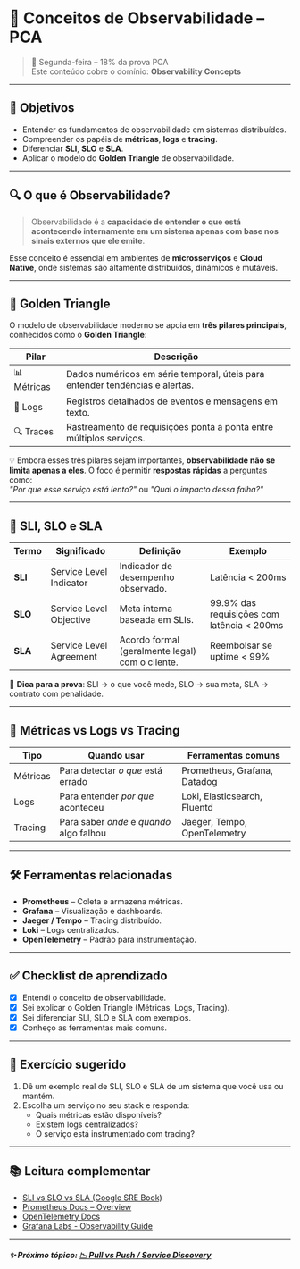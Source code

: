 # 📘 Conceitos de Observabilidade – PCA

> 📅 Segunda-feira – 18% da prova PCA  
> Este conteúdo cobre o domínio: **Observability Concepts**

---

## 🎯 Objetivos

- Entender os fundamentos de observabilidade em sistemas distribuídos.
- Compreender os papéis de **métricas**, **logs** e **tracing**.
- Diferenciar **SLI**, **SLO** e **SLA**.
- Aplicar o modelo do **Golden Triangle** de observabilidade.

---

## 🔍 O que é Observabilidade?

> Observabilidade é a **capacidade de entender o que está acontecendo internamente em um sistema apenas com base nos sinais externos que ele emite**.

Esse conceito é essencial em ambientes de **microsserviços** e **Cloud Native**, onde sistemas são altamente distribuídos, dinâmicos e mutáveis.

---

## 🧪 Golden Triangle

O modelo de observabilidade moderno se apoia em **três pilares principais**, conhecidos como o **Golden Triangle**:

| Pilar     | Descrição                                                                 |
|-----------|---------------------------------------------------------------------------|
| 📊 Métricas | Dados numéricos em série temporal, úteis para entender tendências e alertas. |
| 📂 Logs     | Registros detalhados de eventos e mensagens em texto.                      |
| 🔍 Traces   | Rastreamento de requisições ponta a ponta entre múltiplos serviços.        |

💡 Embora esses três pilares sejam importantes, **observabilidade não se limita apenas a eles**. O foco é permitir **respostas rápidas** a perguntas como:  
_"Por que esse serviço está lento?"_ ou _"Qual o impacto dessa falha?"_

---

## 📏 SLI, SLO e SLA

| Termo | Significado | Definição | Exemplo |
|-------|-------------|-----------|---------|
| **SLI** | Service Level Indicator | Indicador de desempenho observado. | Latência < 200ms |
| **SLO** | Service Level Objective | Meta interna baseada em SLIs. | 99.9% das requisições com latência < 200ms |
| **SLA** | Service Level Agreement | Acordo formal (geralmente legal) com o cliente. | Reembolsar se uptime < 99% |

🔎 **Dica para a prova**: SLI → o que você mede, SLO → sua meta, SLA → contrato com penalidade.

---

## 📘 Métricas vs Logs vs Tracing

| Tipo     | Quando usar                     | Ferramentas comuns           |
|----------|----------------------------------|------------------------------|
| Métricas | Para detectar *o que* está errado | Prometheus, Grafana, Datadog |
| Logs     | Para entender *por que* aconteceu | Loki, Elasticsearch, Fluentd |
| Tracing  | Para saber *onde* e *quando* algo falhou | Jaeger, Tempo, OpenTelemetry |

---

## 🛠️ Ferramentas relacionadas

- **Prometheus** – Coleta e armazena métricas.
- **Grafana** – Visualização e dashboards.
- **Jaeger / Tempo** – Tracing distribuído.
- **Loki** – Logs centralizados.
- **OpenTelemetry** – Padrão para instrumentação.

---

## ✅ Checklist de aprendizado

- [x] Entendi o conceito de observabilidade.
- [x] Sei explicar o Golden Triangle (Métricas, Logs, Tracing).
- [x] Sei diferenciar SLI, SLO e SLA com exemplos.
- [x] Conheço as ferramentas mais comuns.

---

## 🧪 Exercício sugerido

1. Dê um exemplo real de SLI, SLO e SLA de um sistema que você usa ou mantém.
2. Escolha um serviço no seu stack e responda:
   - Quais métricas estão disponíveis?
   - Existem logs centralizados?
   - O serviço está instrumentado com tracing?

---

## 📚 Leitura complementar

- [SLI vs SLO vs SLA (Google SRE Book)](https://sre.google/sre-book/service-level-objectives/)
- [Prometheus Docs – Overview](https://prometheus.io/docs/introduction/overview/)
- [OpenTelemetry Docs](https://opentelemetry.io/docs/)
- [Grafana Labs - Observability Guide](https://grafana.com/observability/)

---

##### ✨ **Próximo tópico**: [📉 Pull vs Push / Service Discovery]('./Pull-vs-Pull-Service-Discovery/README.md')
